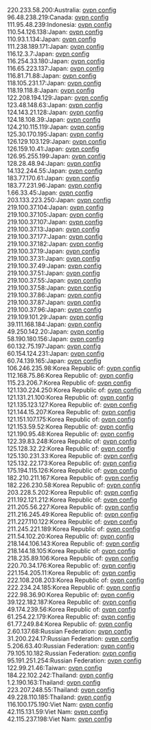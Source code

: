 220.233.58.200:Australia: [ovpn config](vpn/220_233_58_200.ovpn)  
96.48.238.219:Canada: [ovpn config](vpn/96_48_238_219.ovpn)  
111.95.48.239:Indonesia: [ovpn config](vpn/111_95_48_239.ovpn)  
110.54.126.138:Japan: [ovpn config](vpn/110_54_126_138.ovpn)  
110.93.1.134:Japan: [ovpn config](vpn/110_93_1_134.ovpn)  
111.238.189.171:Japan: [ovpn config](vpn/111_238_189_171.ovpn)  
116.12.3.7:Japan: [ovpn config](vpn/116_12_3_7.ovpn)  
116.254.33.180:Japan: [ovpn config](vpn/116_254_33_180.ovpn)  
116.65.223.137:Japan: [ovpn config](vpn/116_65_223_137.ovpn)  
116.81.71.88:Japan: [ovpn config](vpn/116_81_71_88.ovpn)  
118.105.231.17:Japan: [ovpn config](vpn/118_105_231_17.ovpn)  
118.19.118.8:Japan: [ovpn config](vpn/118_19_118_8.ovpn)  
122.208.194.129:Japan: [ovpn config](vpn/122_208_194_129.ovpn)  
123.48.148.63:Japan: [ovpn config](vpn/123_48_148_63.ovpn)  
124.143.21.128:Japan: [ovpn config](vpn/124_143_21_128.ovpn)  
124.18.108.39:Japan: [ovpn config](vpn/124_18_108_39.ovpn)  
124.210.115.119:Japan: [ovpn config](vpn/124_210_115_119.ovpn)  
125.30.170.195:Japan: [ovpn config](vpn/125_30_170_195.ovpn)  
126.129.103.129:Japan: [ovpn config](vpn/126_129_103_129.ovpn)  
126.159.10.41:Japan: [ovpn config](vpn/126_159_10_41.ovpn)  
126.95.255.199:Japan: [ovpn config](vpn/126_95_255_199.ovpn)  
128.28.48.94:Japan: [ovpn config](vpn/128_28_48_94.ovpn)  
14.132.244.55:Japan: [ovpn config](vpn/14_132_244_55.ovpn)  
183.77.170.61:Japan: [ovpn config](vpn/183_77_170_61.ovpn)  
183.77.231.96:Japan: [ovpn config](vpn/183_77_231_96.ovpn)  
1.66.33.45:Japan: [ovpn config](vpn/1_66_33_45.ovpn)  
203.133.223.250:Japan: [ovpn config](vpn/203_133_223_250.ovpn)  
219.100.37.104:Japan: [ovpn config](vpn/219_100_37_104.ovpn)  
219.100.37.105:Japan: [ovpn config](vpn/219_100_37_105.ovpn)  
219.100.37.107:Japan: [ovpn config](vpn/219_100_37_107.ovpn)  
219.100.37.13:Japan: [ovpn config](vpn/219_100_37_13.ovpn)  
219.100.37.177:Japan: [ovpn config](vpn/219_100_37_177.ovpn)  
219.100.37.182:Japan: [ovpn config](vpn/219_100_37_182.ovpn)  
219.100.37.19:Japan: [ovpn config](vpn/219_100_37_19.ovpn)  
219.100.37.31:Japan: [ovpn config](vpn/219_100_37_31.ovpn)  
219.100.37.49:Japan: [ovpn config](vpn/219_100_37_49.ovpn)  
219.100.37.51:Japan: [ovpn config](vpn/219_100_37_51.ovpn)  
219.100.37.55:Japan: [ovpn config](vpn/219_100_37_55.ovpn)  
219.100.37.58:Japan: [ovpn config](vpn/219_100_37_58.ovpn)  
219.100.37.86:Japan: [ovpn config](vpn/219_100_37_86.ovpn)  
219.100.37.87:Japan: [ovpn config](vpn/219_100_37_87.ovpn)  
219.100.37.96:Japan: [ovpn config](vpn/219_100_37_96.ovpn)  
219.109.101.29:Japan: [ovpn config](vpn/219_109_101_29.ovpn)  
39.111.168.184:Japan: [ovpn config](vpn/39_111_168_184.ovpn)  
49.250.142.20:Japan: [ovpn config](vpn/49_250_142_20.ovpn)  
58.190.180.156:Japan: [ovpn config](vpn/58_190_180_156.ovpn)  
60.132.75.197:Japan: [ovpn config](vpn/60_132_75_197.ovpn)  
60.154.124.231:Japan: [ovpn config](vpn/60_154_124_231.ovpn)  
60.74.139.165:Japan: [ovpn config](vpn/60_74_139_165.ovpn)  
106.246.235.98:Korea Republic of: [ovpn config](vpn/106_246_235_98.ovpn)  
112.168.75.86:Korea Republic of: [ovpn config](vpn/112_168_75_86.ovpn)  
115.23.206.7:Korea Republic of: [ovpn config](vpn/115_23_206_7.ovpn)  
121.130.224.250:Korea Republic of: [ovpn config](vpn/121_130_224_250.ovpn)  
121.131.21.100:Korea Republic of: [ovpn config](vpn/121_131_21_100.ovpn)  
121.135.123.127:Korea Republic of: [ovpn config](vpn/121_135_123_127.ovpn)  
121.144.15.207:Korea Republic of: [ovpn config](vpn/121_144_15_207.ovpn)  
121.151.107.175:Korea Republic of: [ovpn config](vpn/121_151_107_175.ovpn)  
121.153.59.52:Korea Republic of: [ovpn config](vpn/121_153_59_52.ovpn)  
121.190.95.48:Korea Republic of: [ovpn config](vpn/121_190_95_48.ovpn)  
122.39.83.248:Korea Republic of: [ovpn config](vpn/122_39_83_248.ovpn)  
125.128.32.22:Korea Republic of: [ovpn config](vpn/125_128_32_22.ovpn)  
125.130.231.33:Korea Republic of: [ovpn config](vpn/125_130_231_33.ovpn)  
125.132.22.173:Korea Republic of: [ovpn config](vpn/125_132_22_173.ovpn)  
175.194.115.126:Korea Republic of: [ovpn config](vpn/175_194_115_126.ovpn)  
182.210.211.167:Korea Republic of: [ovpn config](vpn/182_210_211_167.ovpn)  
182.226.230.58:Korea Republic of: [ovpn config](vpn/182_226_230_58.ovpn)  
203.228.5.202:Korea Republic of: [ovpn config](vpn/203_228_5_202.ovpn)  
211.192.121.212:Korea Republic of: [ovpn config](vpn/211_192_121_212.ovpn)  
211.205.56.227:Korea Republic of: [ovpn config](vpn/211_205_56_227.ovpn)  
211.216.245.49:Korea Republic of: [ovpn config](vpn/211_216_245_49.ovpn)  
211.227.110.122:Korea Republic of: [ovpn config](vpn/211_227_110_122.ovpn)  
211.245.221.189:Korea Republic of: [ovpn config](vpn/211_245_221_189.ovpn)  
211.54.102.20:Korea Republic of: [ovpn config](vpn/211_54_102_20.ovpn)  
218.144.106.143:Korea Republic of: [ovpn config](vpn/218_144_106_143.ovpn)  
218.144.18.105:Korea Republic of: [ovpn config](vpn/218_144_18_105.ovpn)  
218.235.89.106:Korea Republic of: [ovpn config](vpn/218_235_89_106.ovpn)  
220.70.34.176:Korea Republic of: [ovpn config](vpn/220_70_34_176.ovpn)  
221.154.205.11:Korea Republic of: [ovpn config](vpn/221_154_205_11.ovpn)  
222.108.208.203:Korea Republic of: [ovpn config](vpn/222_108_208_203.ovpn)  
222.234.24.185:Korea Republic of: [ovpn config](vpn/222_234_24_185.ovpn)  
222.98.36.90:Korea Republic of: [ovpn config](vpn/222_98_36_90.ovpn)  
39.122.182.187:Korea Republic of: [ovpn config](vpn/39_122_182_187.ovpn)  
49.174.239.56:Korea Republic of: [ovpn config](vpn/49_174_239_56.ovpn)  
61.254.22.179:Korea Republic of: [ovpn config](vpn/61_254_22_179.ovpn)  
61.77.249.84:Korea Republic of: [ovpn config](vpn/61_77_249_84.ovpn)  
2.60.137.68:Russian Federation: [ovpn config](vpn/2_60_137_68.ovpn)  
31.200.224.17:Russian Federation: [ovpn config](vpn/31_200_224_17.ovpn)  
5.206.63.40:Russian Federation: [ovpn config](vpn/5_206_63_40.ovpn)  
79.105.10.182:Russian Federation: [ovpn config](vpn/79_105_10_182.ovpn)  
95.191.251.254:Russian Federation: [ovpn config](vpn/95_191_251_254.ovpn)  
122.99.21.46:Taiwan: [ovpn config](vpn/122_99_21_46.ovpn)  
184.22.102.242:Thailand: [ovpn config](vpn/184_22_102_242.ovpn)  
1.2.190.163:Thailand: [ovpn config](vpn/1_2_190_163.ovpn)  
223.207.248.55:Thailand: [ovpn config](vpn/223_207_248_55.ovpn)  
49.228.110.185:Thailand: [ovpn config](vpn/49_228_110_185.ovpn)  
116.100.175.190:Viet Nam: [ovpn config](vpn/116_100_175_190.ovpn)  
42.115.131.59:Viet Nam: [ovpn config](vpn/42_115_131_59.ovpn)  
42.115.237.198:Viet Nam: [ovpn config](vpn/42_115_237_198.ovpn)  
